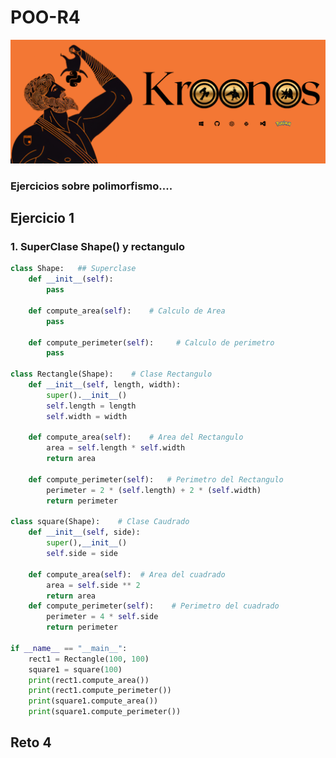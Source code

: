# POO-R4
![Logo](https://github.com/NotName-K/POO-R2/blob/main/Screenshot%202025-09-23%20110719.png?raw=true)
### Ejercicios sobre polimorfismo....
## Ejercicio 1
### 1. SuperClase Shape() y rectangulo
```python
class Shape:   ## Superclase
    def __init__(self):   
        pass

    def compute_area(self):    # Calculo de Area
        pass

    def compute_perimeter(self):     # Calculo de perimetro
        pass 

class Rectangle(Shape):    # Clase Rectangulo
    def __init__(self, length, width):
        super().__init__()
        self.length = length
        self.width = width

    def compute_area(self):    # Area del Rectangulo
        area = self.length * self.width
        return area

    def compute_perimeter(self):   # Perimetro del Rectangulo
        perimeter = 2 * (self.length) + 2 * (self.width)
        return perimeter

class square(Shape):    # Clase Caudrado 
    def __init__(self, side):
        super(),__init__()
        self.side = side
        
    def compute_area(self):  # Area del cuadrado
        area = self.side ** 2
        return area
    def compute_perimeter(self):    # Perimetro del cuadrado
        perimeter = 4 * self.side
        return perimeter
    
if __name__ == "__main__":
    rect1 = Rectangle(100, 100)
    square1 = square(100)
    print(rect1.compute_area())
    print(rect1.compute_perimeter())
    print(square1.compute_area())
    print(square1.compute_perimeter())
```
## Reto 4
